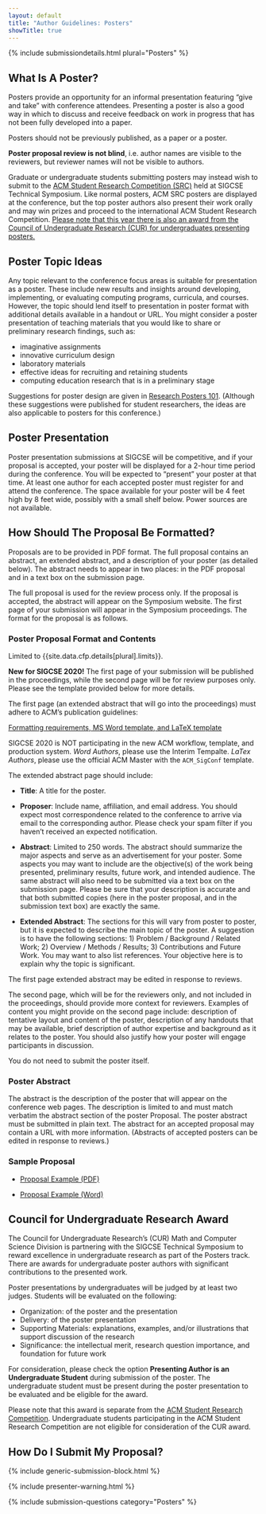 ```yaml
---
layout: default
title: "Author Guidelines: Posters"
showTitle: true
---
```


{% include submissiondetails.html plural="Posters" %}

## What Is A Poster?

Posters provide an opportunity for an informal presentation featuring “give and take” with conference attendees. Presenting a poster is also a good way in which to discuss and receive feedback on work in progress that has not been fully developed into a paper.

Posters should not be previously published, as a paper or a poster.

**Poster proposal review is not blind**, i.e. author names are visible to the reviewers, but reviewer names will not be visible to authors.

Graduate or undergraduate students submitting posters may instead wish
to submit to the [ACM Student Research Competition (SRC)](src.html) held
at SIGCSE Technical Symposium. Like normal posters, ACM SRC posters are
displayed at the conference, but the top poster authors also present
their work orally and may win prizes and proceed to the international ACM
Student Research Competition.  [Please note that this year there is also an award from the Council of Undergraduate Research (CUR) for undergraduates presenting posters.](#cur) 

## Poster Topic Ideas

Any topic relevant to the conference focus areas is suitable for presentation as a poster. These include new results and insights around developing, implementing, or evaluating computing programs, curricula, and courses.  However, the topic should lend itself to presentation in poster format with additional details available in a handout or URL. You might consider a poster presentation of teaching materials that you would like to share or preliminary research findings, such as:

-   imaginative assignments
-   innovative curriculum design
-   laboratory materials
-   effective ideas for recruiting and retaining students
-   computing education research that is in a preliminary stage

Suggestions for poster design are given in [Research Posters 101](http://xrds.acm.org/article.cfm?aid=332138). (Although these suggestions were published for student researchers, the ideas are also applicable to posters for this conference.)

## Poster Presentation

Poster presentation submissions at SIGCSE will be competitive, and if your proposal is accepted, your poster will be displayed for a 2-hour time period during the conference. You will be expected to “present” your poster at that time. At least one author for each accepted poster must register for and attend the conference. The space available for your poster will be 4 feet high by 8 feet wide, possibly with a small shelf below. Power sources are not available.

## How Should The Proposal Be Formatted?

Proposals are to be provided in PDF format. The full proposal contains an abstract, an extended abstract, and a description of your poster (as detailed below). The abstract needs to appear in two places: in the PDF proposal and in a text box on the submission page.

The full proposal is used for the review process only. If the proposal is accepted, the abstract will appear on the Symposium website. The first page of your submission will appear in the Symposium proceedings. The format for the proposal is as follows.


### Poster Proposal Format and Contents

Limited to {{site.data.cfp.details[plural].limits}}.

**New for SIGCSE 2020!** The first page of your submission will be published in the proceedings, while the second page will be for review purposes only. Please see the template provided below for more details. 

The first page (an extended abstract that will go into the proceedings) must adhere to ACM’s publication guidelines:

<div class="text-center" style="margin-top: 10px; margin-bottom: 10px;">
<a href="{{site.data.publishing.acmpubguidelines}}">Formatting requirements, MS Word template, and LaTeX template</a>
</div>

SIGCSE 2020 is NOT participating in the new ACM workflow, template, and production system.  *Word Authors*, please use the Interim Tempalte. *LaTex Authors*, please use the official ACM Master with the `ACM_SigConf` template.

The extended abstract page should include:

-   **Title**: A title for the poster.

-   **Proposer**: Include name, affiliation, and email address. You should expect most correspondence related to the conference to arrive via email to the corresponding author. Please check your spam filter if you haven’t received an expected notification.

-   **Abstract**: Limited to 250 words. The abstract should summarize the major aspects and serve as an advertisement for your poster. Some aspects you may want to include are the objective(s) of the work being presented, preliminary results, future work, and intended audience.  The same abstract will also need to be submitted via a text box on the submission page. Please be sure that your description is accurate and that both submitted copies (here in the poster proposal, and in the submission text box) are exactly the same.

-   **Extended Abstract**: The sections for this will vary from poster to poster, but it is expected to describe the main topic of the poster. A suggestion is to have the following sections: 1) Problem / Background / Related Work; 2) Overview / Methods / Results; 3) Contributions and Future Work. You may want to also list references. Your objective here is to explain why the topic is significant.

The first page extended abstract may be edited in response to reviews.

The second page, which will be for the reviewers only, and not included in the proceedings, should provide more context for reviewers. Examples of content you might provide on the second page include: description of tentative layout and content of the poster, description of any handouts that may be available, brief description of author expertise and background as it relates to the poster. You should also justify how your poster will engage participants in discussion. 

You do not need to submit the poster itself. 


### Poster Abstract

The abstract is the description of the poster that will appear on the conference web pages. The description is limited to and must match verbatim the abstract section of the poster Proposal. The poster abstract must be submitted in plain text. The abstract for an accepted proposal may contain a URL with more information. (Abstracts of accepted posters can be edited in response to reviews.)

### Sample Proposal

-  [Proposal Example (PDF)](../docs/sigcse-sample-poster.pdf)

-  [Proposal Example (Word)](../docs/sigcse-sample-poster.docx)

<a name="cur"></a>

## Council for Undergraduate Research Award

The Council for Undergraduate Research’s (CUR) Math and Computer Science Division is partnering with the SIGCSE Technical Symposium to reward excellence in undergraduate research as part of the Posters track. There are awards for undergraduate poster authors with significant contributions to the presented work. 

Poster presentations by undergraduates will be judged by at least two judges.  Students will be evaluated on the following:

* Organization: of the poster and the presentation
* Delivery: of the poster presentation
* Supporting Materials: explanations, examples, and/or illustrations that support discussion of the research
* Significance: the intellectual merit, research question importance, and foundation for future work

For consideration, please check the option __Presenting Author is an Undergraduate Student__ during submission of the poster.  The undergraduate student must be present during the poster presentation to be evaluated and be eligible for the award.  

Please note that this award is separate from the [ACM Student Research Competition](src.html).  Undergraduate students participating in the ACM Student Research Competition are not eligible for consideration of the CUR award.


## How Do I Submit My Proposal?

{% include generic-submission-block.html %}

{% include presenter-warning.html %}

{% include submission-questions category="Posters" %}

